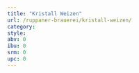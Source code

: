 ```yaml
---
title: "Kristall Weizen"
url: /ruppaner-brauerei/kristall-weizen/
category: 
style: 
abv: 0
ibu: 0
srm: 0
upc: 0
---
```


